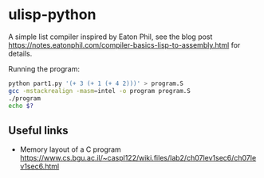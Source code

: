 # ulisp-python
A simple list compiler inspired by Eaton Phil, see the blog post https://notes.eatonphil.com/compiler-basics-lisp-to-assembly.html for details.

Running the program:
```bash
python part1.py '(+ 3 (+ 1 (+ 4 2)))' > program.S
gcc -mstackrealign -masm=intel -o program program.S
./program
echo $?
```

## Useful links
* Memory layout of a C program https://www.cs.bgu.ac.il/~caspl122/wiki.files/lab2/ch07lev1sec6/ch07lev1sec6.html
